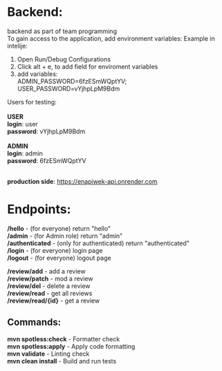 # Backend:
backend as part of team programming<br>
To gain access to the application, add environment variables:
Example in intelije: 
1. Open Run/Debug Configurations
2. Click alt + e, to add field for enviroment variables
3. add variables:<br> ADMIN_PASSWORD=6fzESmWQptYV; USER_PASSWORD=vYjhpLpM9Bdm

Users for testing:<br><br>
**USER**<br>
**login**: user <br>
**password**: vYjhpLpM9Bdm <br><br>
**ADMIN**<br>
**login**: admin <br>
**password**: 6fzESmWQptYV <br><br>


**production side**: https://enapiwek-api.onrender.com

# Endpoints:

**/hello** - (for everyone) return "hello" <br>
**/admin** - (for Admin role) return "admin" <br>
**/authenticated** - (only for authenticated) return "authenticated"<br>
**/login** - (for everyone) login page <br>
**/logout** - (for everyone) logout page <br>


**/review/add** - add a review <br>
**/review/patch** - mod a review <br>
**/review/del** - delete a review <br>
**/review/read** - get all reviews <br>
**/review/read/{id}** - get a review <br>


## Commands:
**mvn spotless:check** - Formatter check <br>
**mvn spotless:apply** - Apply code formatting<br>
**mvn validate** - Linting check <br>
**mvn clean install** - Build and run tests <br>